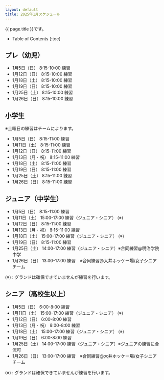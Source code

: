 ```yaml
---
layout: default
title: 2025年1月スケジュール
---
```


{{ page.title }}です。


* Table of Contents
{:toc}


プレ（幼児）
------------------

* 1月5日（日）  8:15-10:00 練習
* 1月12日（日） 8:15-10:00 練習
* 1月18日（土） 8:15-10:00 練習
* 1月19日（日） 8:15-10:00 練習
* 1月25日（土） 8:15-10:00 練習
* 1月26日（日） 8:15-10:00 練習


小学生
-----------

※土曜日の練習はチームによります。
* 1月5日（日） 8:15-11:00 練習
* 1月11日（土） 8:15-11:00 練習
* 1月12日（日） 8:15-11:00 練習
* 1月13日（月・祝） 8:15-11:00 練習
* 1月18日（土） 8:15-11:00 練習
* 1月19日（日） 8:15-11:00 練習
* 1月25日（土） 8:15-11:00 練習
* 1月26日（日） 8:15-11:00 練習


ジュニア（中学生）
-----------------------------------------

* 1月5日（日） 8:15-11:00 練習
* 1月11日（土） 15:00-17:00 練習（ジュニア・シニア） (※)
* 1月12日（日） 8:15-11:00 練習
* 1月13日（月・祝） 8:15-11:00 練習
* 1月18日（土） 15:00-17:00 練習（ジュニア・シニア） (※)
* 1月19日（日） 8:15-11:00 練習
* 1月25日（土） 14:00-17:00 練習（ジュニア・シニア）※合同練習@明治学院中学
* 1月26日（日） 13:00-17:00 練習　※合同練習@大井ホッケー場/女子シニアチーム

(※) : グランドは確保できていませんが練習を行います。


シニア（高校生以上）
-----------------------------------------

* 1月5日（日） 6:00-8:00 練習
* 1月11日（土） 15:00-17:00 練習（ジュニア・シニア） (※)
* 1月12日（日） 6:00-8:00 練習
* 1月13日（月・祝） 6:00-8:00 練習
* 1月18日（土） 15:00-17:00 練習（ジュニア・シニア） (※)
* 1月19日（日） 6:00-8:00 練習
* 1月25日（土） 14:00-17:00 練習（ジュニア・シニア）※ジュニアの練習に合流可
* 1月26日（日） 13:00-17:00 練習　※合同練習@大井ホッケー場/女子シニアチーム

(※) : グランドは確保できていませんが練習を行います。
